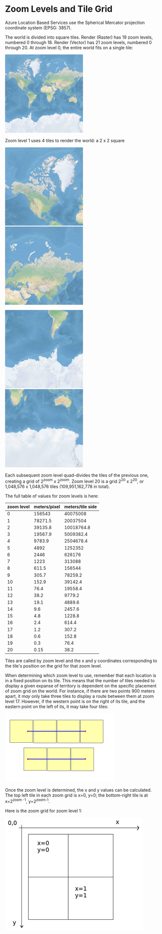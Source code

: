 # Zoom Levels and Tile Grid
Azure Location Based Services use the Spherical Mercator projection coordinate system (EPSG: 3857).

The world is divided into square tiles. Render (Raster) has 19 zoom levels, numbered 0 through 18. Render (Vector) has 21 zoom levels, numbered 0 through 20. At zoom level 0, the entire world fits on a single tile:

![World tile](./media/zoom-levels-and-tile-grid/world0.png)

Zoom level 1 uses 4 tiles to render the world: a 2 x 2 square

![World tile top left](./media/zoom-levels-and-tile-grid/world1a.png)     ![World tile top right](./media/zoom-levels-and-tile-grid/world1c.png) 

![World tile bottom left](./media/zoom-levels-and-tile-grid/world1b.png)     ![World tile bottom right](./media/zoom-levels-and-tile-grid/world1d.png) 


Each subsequent zoom level quad-divides the tiles of the previous one, creating a grid of 2<sup>zoom</sup> x 2<sup>zoom</sup>. Zoom level 20 is a grid 2<sup>20</sup> x 2<sup>20</sup>, or 1,048,576 x 1,048,576 tiles (109,951,162,778 in total).

The full table of values for zoom levels is here:

|zoom level|meters/pixel|meters/tile side|
|--- |--- |--- |
|0|156543|40075008|
|1|78271.5|20037504|
|2|39135.8|10018764.8|
|3|19567.9|5009382.4|
|4|9783.9|2504678.4|
|5|4892|1252352|
|6|2446|626176|
|7|1223|313088|
|8|611.5|156544|
|9|305.7|78259.2|
|10|152.9|39142.4|
|11|76.4|19558.4|
|12|38.2|9779.2|
|13|19.1|4889.6|
|14|9.6|2457.6|
|15|4.8|1228.8|
|16|2.4|614.4|
|17|1.2|307.2|
|18|0.6|152.8|
|19|0.3|76.4|
|20|0.15|38.2|

Tiles are called by zoom level and the x and y coordinates corresponding to the tile's position on the grid for that zoom level.

When determining which zoom level to use, remember that each location is in a fixed position on its tile. This means that the number of tiles needed to display a given expanse of territory is dependent on the specific placement of zoom grid on the world. For instance, if there are two points 900 meters apart, it *may* only take three tiles to display a route between them at zoom level 17. However, if the western point is on the right of its tile, and the eastern point on the left of its, it may take four tiles:

![Zoom demo scale](./media/zoom-levels-and-tile-grid/zoomdemo_scaled.png) 

Once the zoom level is determined, the x and y values can be calculated. The top left tile in each zoom grid is x=0, y=0; the bottom-right tile is at x=2<sup>zoom -1</sup>, y=2<sup>zoom-1</sup>.

Here is the zoom grid for zoom level 1:

![Zoom grid for zoom level 1](./media/zoom-levels-and-tile-grid/api_x_y.png)
